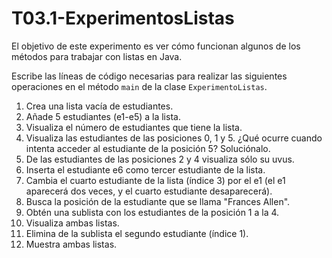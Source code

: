 # T03.1-ExperimentosListas

El objetivo de este experimento es ver cómo funcionan algunos de los métodos para trabajar con listas en Java.


Escribe las líneas de código necesarias para realizar las siguientes operaciones en el método `main` de la clase `ExperimentoListas`. 
 
1. Crea una lista vacía de estudiantes.
2. Añade 5 estudiantes (e1-e5) a la lista.
3. Visualiza el número de estudiantes que tiene la lista.
4. Visualiza las estudiantes de las posiciones 0, 1 y 5. ¿Qué ocurre cuando intenta acceder al estudiante de la posición 5? Soluciónalo.
5. De las estudiantes de las posiciones 2 y 4 visualiza sólo su uvus.
6. Inserta el estudiante e6 como tercer estudiante de la lista.
7. Cambia el cuarto estudiante de la lista (índice 3) por el e1 (el e1 aparecerá dos veces, y el cuarto estudiante desaparecerá).
8. Busca la posición de la estudiante que se llama "Frances Allen".
9. Obtén una sublista con los estudiantes de la posición 1 a la 4.
10. Visualiza ambas listas.
11. Elimina de la sublista el segundo estudiante (índice 1).
12. Muestra ambas listas.
